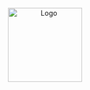 <!-- My Logo -->
<br />
<div align="center">
    <a href="https://achojanyore.netlify.app">
        <img src="./assets/newLogo.png" alt="Logo" width="150" height="auto">
    </a>

</div>
